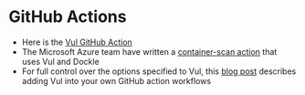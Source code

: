 # GitHub Actions

- Here is the [Vul GitHub Action][action]
- The Microsoft Azure team have written a [container-scan action][azure] that uses Vul and Dockle
- For full control over the options specified to Vul, this [blog post][blog] describes adding Vul into your own GitHub action workflows 

[action]: https://github.com/khulnasoft-lab/vul-action
[azure]: https://github.com/Azure/container-scan
[blog]: https://blog.aquasec.com/devsecops-with-vul-github-actions
